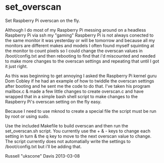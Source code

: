 set_overscan
============

Set Raspberry Pi overscan on the fly.

Although I do most of my Raspberry Pi messing around on a headless Raspberry Pi via ssh my "gaming" Raspberry Pi 
is not always conected to the same monitor it was yesterday or will be tomorrow and because all my monitors are
different makes and models I often found myself squinting at the monitor to count pixels so I could change the overscan
values in /boot/config.txt and then rebooting to find that i'd miscounted and needed to make more changes to the 
overscan settings and repeating that until I got it just right.

As this was beginning to get annoying I asked the Raspberry Pi kernel guru Dom Cobley if he had an example of how
to twiddle the overscan settings after booting and he sent me the code to do that. I've taken his program mailbox.c 
& made a few little changes to create overscan.c and have wrapped that in a simple bash shell script to make changes 
to the Raspberry Pi's overscan setting on the fly easy.

Because I need to use mknod to create a special file the script must be run by root or using sudo.

Use the included Makefile to build overscan and then run the set_overscan.sh script. You currently use the + & -
keys to change each setting in turn & the q key to move to the next overscan value to change. The script currently
does not automatially write the settings to /boot/config.txt but i'll be adding that.

Russell "ukscone" Davis 2013-03-08

